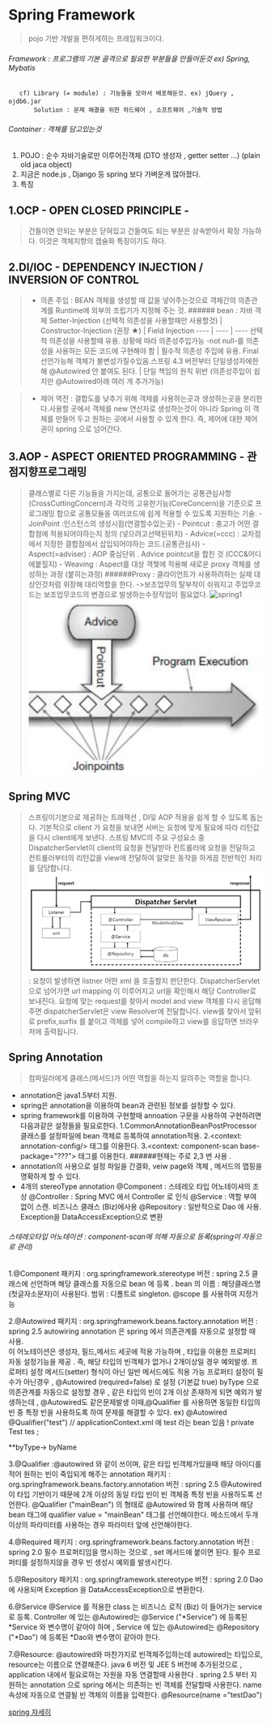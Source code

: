 # Spring Framework
> pojo 기반 개발을 편하게하는 프레임워크이다.

###### Framework : 프로그램의 기본 골격으로 필요한 부분들을 만들어둔것 ex) Spring, Mybatis
       cf) Library (= module) : 기능들을 모아서 배포해둔것. ex) jQuery , ojdb6.jar
           Solution : 문제 해결을 위한 하드웨어 , 소프트웨어 ,기술적 방법 
###### Container : 객체를 담고있는것

 1) POJO : 순수 자바기술로만 이루어진객체 (DTO 생성자 , getter setter …) (plain old jaca object)
 2) 지금은 node.js , Django 등 spring 보다 가벼운게 많아졌다. 
 3) 특징
   ## 1.OCP - OPEN CLOSED PRINCIPLE -
   > 건들이면 안되는 부분은 닫혀있고 건들여도 되는 부분은 상속받아서 확장 가능하다. 이것은 객체지향의 캡슐화 특징이기도 하다.
   
   ## 2.DI/IOC - DEPENDENCY INJECTION  /  INVERSION OF CONTROL 
   > - 의존 주입 : BEAN 객체를 생성할 때 값을 넣어주는것으로 객체간의 의존관계를 Runtime에 외부의 조립기가 지정해 주는 것.
    ###### bean : 자바 객체
   Setter-Injection (선택적 의존성을 사용할때만 사용할것) | Constructor-Injection (권장 ★) | Field Injection
   ---- | ---- | ---- 
   선택적 의존성을 사용할때 유용. 상황에 따라 의존성주입가능 -not null-를 의존성을 사용하는 모든 코드에 구현해야 함 | 필수적 의존성 주입에 유용. Final 선언가능해 객체가 불변성가질수있음.스프링 4.3 버전부터 단일생성자에한해 @Autowired 안 붙여도 된다. | 단일 책임의 원칙 위반 (의존성주입이 쉽지만 @Autowired아래 여러 개 추가가능)
 
   > - 제어 역전 : 결합도를 낮추기 위해 객체를 사용하는곳과 생성하는곳을 분리한다.사용할 곳에서 객체를 new 연산자로 생성하는것이 아니라 Spring 이 객체를 만들어 두고 원하는 곳에서 사용할 수 있게 한다.
                  즉, 제어에 대한 제어권이 spring 으로 넘어간다.
   
   ## 3.AOP - ASPECT ORIENTED PROGRAMMING - 관점지향프로그래밍
   > 클래스별로 다른 기능들을 가지는데, 공통으로 들어가는 공통관심사항(CrossCuttingConcern)과 각각의 고유한기능(CoreConcern)을 기준으로 프로그래밍 함으로 공통모듈을 여러코드에 쉽게 적용할 수 있도록 지원하는 기술.
     - JoinPoint :인스턴스의 생성시점(연결할수있는곳)
     - Pointcut : 충고가 어떤 결합점에 적용되어야하는지 정의 (넣으려고선택된위치)
     - Advice(=ccc) : 교차점에서 지정한 결합점에서 삽입되어야하는 코드.(공통관심사)
     - Aspect(=adviser) : AOP 중심단위 . Advice pointcut을 합친 것 (CCC&어디에붙힐지)
     - Weaving : Aspect를 대상 객쳋에 적용해 새로운 proxy 객체를 생성하는 과정 (붙히는과정)
     	######Proxy : 클라이언트가 사용하려하는 실제 대상인것처럼 위장해 대리역할을 한다.
     ->보조업무의 탈부착이 쉬워지고 주업무코드는 보조업무코드의 변경으로 발생하는수정작업이 필요없다.
     ![spring1](./img/spirng1) ![spring2](./img/spring2.png)
   
  ## Spring MVC 
  > 스프링이기본으로 제공하는 트래잭션 , DI및 AOP 적용을 쉽게 할 수 있도록 돕는다.
    기본적으로 client 가 요청을 보내면 서버는 요청에 맞게 필요에 따라 리턴값을 다시 client에게 보낸다.
    스프링 MVC의 주요 구성요소 중 DispatcherServlet이 client의 요청을 전달받아 컨트롤러에 요청을 전달하고 컨트롤러부터의 리턴값을 view에 전달하여 알맞은 동작을 하게끔 전반적인 처리를 담당합니다.
    ![spring3](./img/spring3.png)
    : 요청이 발생하면 listner 어떤 xml 을 호출할지 판단한다.
      DispatcherServlet으로 넘어가면 url mapping 이 이루어지고 url을 확인해서 해당 Controller로 보내진다.
      요청에 맞는 request를 찾아서 model and view 객체를 다시 응답해주면 dispatcherServlet은 view Resolver에 전달합니다.
      view를 찾아서 앞뒤로 prefix,surfix 를 붙이고
      객체를 넣어 compile하고 view를 응답하면 브라우저에 출력됩니다.
    
    
  ## Spring Annotation  
   > 컴파일러에게 클래스(메서드)가 어떤 역할을 하는지 알려주는 역할을 합니다.
  - annotation은 java1.5부터 지원.
  - spring은 annotation을 이용하여 bean과 관련된 정보를 설정할 수 있다.
  - spring framework를 이용하여 구현할때 annoation 구문을 사용하여 구현하려면 다음과같은 설정들을 필요로한다.
    1.CommonAnnotationBeanPostProcessor 클래스를 설정파일에 bean 객체로 등록하여 annotation적용.
    	<bean class="org.springframework.beans.factory.annotation.commonAnnotationBeanPostProcessor">
    2.<context: annotation-config/> 태그를 이용한다.
    3.<context: component-scan base-package="???"> 태그를 이용한다.
     ######현재는 주로 2,3 번 사용 .
  - annotation의 사용으로 설정 파일을 간결화, veiw page와 객체 , 메서드의 맵핑을 명확하게 할 수 있다.
  - 4개의 stereoType annotation
    @Component : 스테레오 타입 어노테이셔의 조상
    @Controller : Spring MVC 에서 Controller 로 인식
    @Service : 역할 부여 없이 스캔. 비즈니스 클래스 (Biz)에사용
    @Repository : 일반적으로 Dao 에 사용. Exception을 DataAccessException으로 변환
  ###### 스테레오타입 어노테이션 : component-scan에 의해 자동으로 등록(spring이 자동으로 관리)
   
   1.@Component 
   패키지 : org.springframework.stereotype  버전 : spring 2.5
   클래스에 선언하며 해당 클래스를 자동으로 bean 에 등록 . 
   bean 의 이름 : 해당클래스명(첫글자소문자)이 사용된다.
   범위 : 디폴트로 singleton. @scope 를 사용하여 지정가능
   
   2.@Autowired
   패키지 : org.springframework.beans.factory.annotation
   버전 : spring 2.5
   autowiring annotation 은 spring 에서 의존관계를 자동으로 설정할 때 사용.  
   이 어노테이션은 생성자, 필드,메서드 세곳에 적용 가능하며 , 타입을 이용한 프로퍼티 자동 설정기능을 제공 . 
   즉, 해당 타입의 빈객체가 없거나 2개이상일 경우 예외발생.
   프로퍼티 설정 메서드(setter) 형식이 아닌 일반 메서드에도 적용 가능 
   프로퍼티 설정이 필수가 아닌경우 , @Autowired (required=false) 로 설정 (기본값 true)
   byType 으로 의존관계를 자동으로 설정할 경우 , 같은 타입의 빈이 2개 이상 존재하게 되면 예외가 발생하는데 , @Autowired도 같은문제발생
   이때,@Qualifier 를 사용하면 동일한 타입의 빈 중 특정 빈을 사용하도록 하여 문제를 해결할 수 있다.
   ex)
   @Autowired 
   @Qualifier("test") // applicationContext.xml 에 test 라는 bean 있음 ! 
   private Test tes ;
   
   **byType-> byName
    
   3.@Qualifier :@autowired 와 같이 쓰이며, 같은 타입 빈객체가있을때 해당 아이디를 적어 원하는 빈이 죽입되게 해주는 annotation
   패키지 : org.springframework.beans.factory.annotation
   버전 : spring 2.5 
   @Autowired 이 타입 기반이기 때문에 2개 이상의 동일 타입 빈이 빈 객체중 특정 빈을 사용하도록 선언한다.
   @Qualifier ("mainBean") 의 형태로 @Autowired 와 함께 사용하며 해당 bean 태그에 qualifier value = "mainBean" 태그를 선언해야한다.
   메소드에서 두개 이상의 파라미터를 사용하는 경우 파라미터 앞에 선언해야한다.
   
   4.@Required
   패키지 : org.springframework.beans.factory.annotation
   버전 : spring 2.0
   필수 프로퍼티임을 명시하는 것으로 , set 메서드에 붙이면 된다.
   필수 프로퍼티를 설정하지않을 경우 빈 생성시 예외를 발생시킨다.
   
   5.@Repository
   패키지 : org.springframework.stereotype
   버전 : spring 2.0
   Dao 에 사용되며 Exception 을 DataAccessException으로 변환한다.
   
   6.@Service
   @Service 를 적용한 class 는 비즈니스 로직 (Biz) 이 들어가는 service 로 등록.
   Controller 에 있는 @Autowired는 @Service ("*Service") 에 등록된 *Service 와 변수명이 같아야 하며 , Service 에 있는 @Autowired는 
   @Repository ("*Dao") 에 등록된 *Dao와 변수명이 같아야 한다.
   
   7.@Resource: @autowired와 마찬가지로 빈객체주입하는데 autowired는 타입으로, resource는 이름으로 연결해준다.
   java 6 버전 및 JEE 5 버전에 추가된것으로 , application 내에서 필요로하는 자원을 자동 연결할때 사용한다 .
   spring 2.5 부터 지원하는 annotation 으로 spring 에서는 의존하는 빈 객체를 전달할때 사용한다. name 속성에 자동으로 연결될 빈 객체의 이름을 입력한다.
   @Resource(name ="testDao")
   
  
   [spring 자세히](https://spring.io/projects/spring-framework#learn)
   